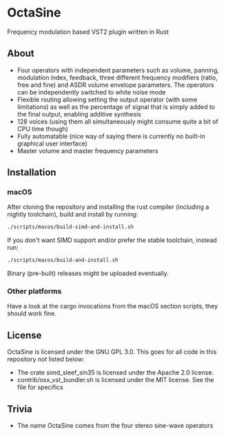 # OctaSine

Frequency modulation based VST2 plugin written in Rust

## About

* Four operators with independent parameters such as volume, panning, modulation index, feedback, three different frequency modifiers (ratio, free and fine) and ASDR volume envelope parameters. The operators can be independently switched to white noise mode
* Flexible routing allowing setting the output operator (with some limitations) as well as the percentage of signal that is simply added to the final output, enabling additive synthesis
* 128 voices (using them all simultaneously might consume quite a bit of CPU time though)
* Fully automatable (nice way of saying there is currently no built-in graphical user interface)
* Master volume and master frequency parameters

## Installation

### macOS

After cloning the repository and installing the rust compiler (including a nightly toolchain), build and install by running:

```sh
./scripts/macos/build-simd-and-install.sh
```

If you don't want SIMD support and/or prefer the stable toolchain, instead run:

```sh
./scripts/macos/build-and-install.sh
```

Binary (pre-built) releases might be uploaded eventually.

### Other platforms

Have a look at the cargo invocations from the macOS section scripts, they should work fine.

## License

OctaSine is licensed under the GNU GPL 3.0. This goes for all code in this
repository not listed below:

  * The crate simd_sleef_sin35 is licensed under the Apache 2.0 license.
  * contrib/osx_vst_bundler.sh is licensed under the MIT license. See the file
    for specifics

## Trivia

* The name OctaSine comes from the four stereo sine-wave operators
